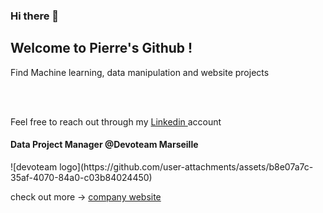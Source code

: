 ### Hi there 👋
<h2> Welcome to Pierre's Github ! </h2>
<p> Find Machine learning, data manipulation and website projects </p>
<br> 
<br>
<p> Feel free to reach out through my <a href = "https://www.linkedin.com/in/pierre-mulliez/"> Linkedin </a>  account </p>

<h4> Data Project Manager @Devoteam Marseille</h4>
![devoteam logo](https://github.com/user-attachments/assets/b8e07a7c-35af-4070-84a0-c03b84024450)
<p> check out more -> <a href = "https://www.devoteam.com/services/data/"> company website </a></p>
<!--
**Pierre-mulliez1/Pierre-mulliez1** is a ✨ _special_ ✨ repository because its `README.md` (this file) appears on your GitHub profile.


Here are some ideas to get you started:

- 🔭 I’m currently working on ...
- 🌱 I’m currently learning ...
- 👯 I’m looking to collaborate on ...
- 🤔 I’m looking for help with ...
- 💬 Ask me about ...
- 📫 How to reach me: ...
- 😄 Pronouns: ...
- ⚡ Fun fact: ...
-->
